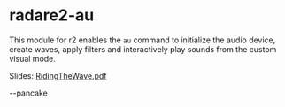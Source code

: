 radare2-au
==========

This module for r2 enables the `au` command to initialize the
audio device, create waves, apply filters and interactively
play sounds from the custom visual mode.

Slides: [RidingTheWave.pdf](https://github.com/radareorg/r2con2018/raw/master/talks/riding-the-wave/r2con2018-RidingTheWave.pdf)

--pancake
